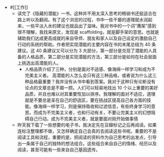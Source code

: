 - #[[工作]]
    - 读完了《隐藏的潜能》一书。这种并不用太深入思考的畅销书还挺适合在路上听以及翻阅。有了这个浏览的过程，书中一些干瘪的道理就水润起来，一些平淡入水的建议也就品出了滋味。我对书中的一个词“鹰架”感到很不理解，我找来原文，发现是 scaffolding，就是脚手架的意思。也就是辅助我们达成更高成就的来自导师、朋友和家人以及自己设定的激励自己行动的系统的帮助。作者把实现潜能的主要内容在书的末尾总结为 40 条建议。这 40 条建议又可以分为 3 大部分，第一部分是兑现了潜能的人具备的人格品质，第二部分是实现潜能的方法，第三部分是如何在社会层面上挑选出高潜能的人。
        - 人格品质介绍了三种，分别是面对不适感、像海绵一样学习和成为不完美主义者。 高潜能的人怎么会只有这三种品格，或者说为什么这三种品格最重要？我并没有从书中看到答案。我对于这种只有论断没有论点的文章总是不屑一顾。人们可以轻易地找出 10 个以上重要的美好品质，并且也难以对其重要性加以排序。我理解的面对不适应，道理就是不要总是呆在自己的舒适区，要在挑战区提高自己各方面的技能。像海绵一样学习，则是保持吸收和过滤信息，有些终身学习的意思。而成为不完美主义者，也和行动有关，不要让完美主义的幻想阻碍自己行动。成为不完美主义者，就是要面对刚开始做事情 
    - 昨天我下载了一些想要的电子书，我决定先在豆瓣标记之后再阅读。如果连标注整理都不做，又怎样确定自己会真的去阅读这些书呢。重要的不是阅读工具和流程，重要的是，把阅读的资料作为自己思考的出发点，引导出一条属于自己的独特的想法组合。这些组合来自自己的情绪、经历以及阅读，甚至可能有一些来自自己基因遗传。
